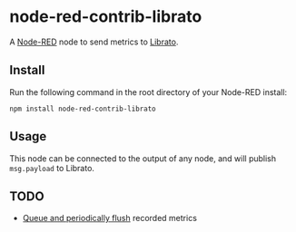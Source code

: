 node-red-contrib-librato
========================

A [Node-RED](http://nodered.org) node to send metrics to [Librato](https://www.librato.com/).

Install
-------

Run the following command in the root directory of your Node-RED install:

    npm install node-red-contrib-librato

Usage
-----

This node can be connected to the output of any node, and will publish `msg.payload` to Librato.

TODO
----

  - [Queue and periodically flush](http://dev.librato.com/v1/post/metrics) recorded metrics
